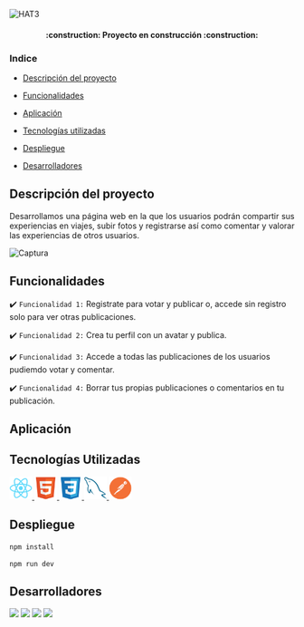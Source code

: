 
![HAT3](https://github.com/Cristianfteijeiro/FinalProject-HAB-GroupD/assets/131007339/40de0694-9dd3-45e7-b55d-a894f5a39b27)

<h4 align="center">
:construction: Proyecto en construcción :construction:
</h4>


### Indice 

- [Descripción del proyecto](#descripcion-dl-proyecto)

- [Funcionalidades](#funcionalidades)

- [Aplicación](#aplicacion)

- [Tecnologías utilizadas](#tecnologias-utilizadas)

- [Despliegue](#despliegue)

- [Desarrolladores](#desarrolladores)

## Descripción del proyecto

<p align="justify">
 Desarrollamos una página web en la que los usuarios podrán compartir sus experiencias en viajes, subir fotos y registrarse
 así como comentar y valorar las experiencias de otros usuarios.
</p>

 ![Captura](https://github.com/Cristianfteijeiro/FinalProject-HAB-GroupD/assets/131007339/f12338d8-eac3-4aa5-b362-aafc2b9856e3)

  ## Funcionalidades

:heavy_check_mark: `Funcionalidad 1:` Registrate para votar y publicar o, accede sin registro solo para ver otras publicaciones.

:heavy_check_mark: `Funcionalidad 2:` Crea tu perfil con un avatar y publica.

:heavy_check_mark: `Funcionalidad 3:` Accede a todas las publicaciones de los usuarios pudiemdo votar y comentar.

:heavy_check_mark: `Funcionalidad 4:` Borrar tus propias publicaciones o comentarios en tu publicación.

  ## Aplicación 



  ## Tecnologías Utilizadas

<a href="https://www.react.com" target="_blank"> <img src="https://raw.githubusercontent.com/devicons/devicon/master/icons/react/react-original.svg" alt="react" width="40" height="40"/> </a> 
<a href="https://www.html.com" target="_blank"> <img src="https://raw.githubusercontent.com/devicons/devicon/master/icons/html5/html5-original.svg" alt="html" width="40" height="40"/> </a> 
<a href="https://www.css3.com" target="_blank"> <img src="https://raw.githubusercontent.com/devicons/devicon/master/icons/css3/css3-original.svg" alt="css" width="40" height="40"/> </a> 
<a href="https://www.mysql.com" target="_blank"> <img src="https://raw.githubusercontent.com/devicons/devicon/master/icons/mysql/mysql-original.svg" alt="mysql" width="40" height="40"/> </a> 
<a href="https://www.postman.com" target="_blank"> <img src="https://raw.githubusercontent.com/devicons/devicon/master/icons/postman/postman-original.svg" alt="postman" width="40" height="40"/> </a> 

  
  ## Despliegue

  ```shell
npm install
```
```shell
npm run dev
```

  ## Desarrolladores
<a href="https://www.linkedin.com/in/danielnovootero" target ="_blank"> <img src="https://github.com/Cristianfteijeiro/FinalProject-HAB-GroupD/assets/131007339/96bb316b-6a0b-4549-ac7c-46b3ce3f7c64"/></a>
<a href="https://www.linkedin.com/in/fran-bana-vazquez" target="_blank"> <img src="https://github.com/Cristianfteijeiro/FinalProject-HAB-GroupD/assets/131007339/65d7fe12-776e-4b12-87c7-bd369d02416c"/></a>
<a href="https://www.linkedin.com/in/cristianfteijeiro" target="_blank"> <img src="https://github.com/Cristianfteijeiro/FinalProject-HAB-GroupD/assets/131007339/31b3a523-8cb1-4228-b7dc-e237569035bf"/></a>
<a href="https://www.linkedin.com/in/angelalonghigarcia" target="_blank"> <img src="https://github.com/Cristianfteijeiro/FinalProject-HAB-GroupD/assets/131007339/7ce0b109-2044-41c9-b1b7-27c5be6682a9"/></a>
